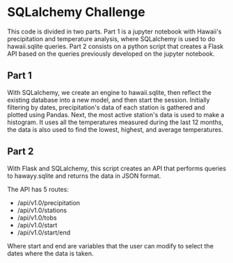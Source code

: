 # SQLalchemy Challenge

This code is divided in two parts. Part 1 is a jupyter notebook with Hawaii's precipitation and temperature analysis, where SQLalchemy is used to do hawaii.sqlite queries. Part 2 consists on a python script that creates a Flask API based on the queries previously developed on the jupyter notebook.

## Part 1

With SQLalchemy, we create an engine to hawaii.sqlite, then reflect the existing database into a new model, and then start the session. Initially filtering by dates, precipitation's data of each station is gathered and plotted using Pandas. Next, the most active station's data is used to make a histogram. It uses all the temperatures measured during the last 12 months, the data is also used to find the lowest, highest, and average temperatures.    

## Part 2

With Flask and SQLalchemy, this script creates an API that performs queries to hawayy.sqlite and returns the data in JSON format. 

The API has 5 routes:
- /api/v1.0/precipitation
- /api/v1.0/stations
- /api/v1.0/tobs
- /api/v1.0/start
- /api/v1.0/start/end

Where start and end are variables that the user can modify to select the dates where the data is taken.
